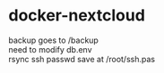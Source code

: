 # docker-nextcloud
backup goes to /backup\
need to modify db.env\
rsync ssh passwd save at /root/ssh.pas
